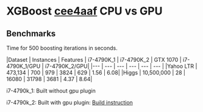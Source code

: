 # XGBoost [cee4aaf](https://github.com/dmlc/xgboost/tree/cee4aafb93982a21e4fde10d202b3da1910934bf) CPU vs GPU

## Benchmarks

Time for 500 boosting iterations in seconds. 

|Dataset | Instances | Features | i7-4790K_1 | i7-4790K_2 | GTX 1070 | i7-4790K_1/GPU | i7-4790K_2/GPU|
|--- | --- | --- | --- | --- | --- |
|Yahoo LTR | 473,134 | 700 | 979 | 3824 | 629 | 1.56 | 6.08|
|Higgs | 10,500,000 | 28 | 16080 | 31798 | 3681 | 4.37 | 8.64|


i7-4790k_1:  Built without gpu plugin

i7-4790k_2:  Built with gpu plugin: [Build instruction](https://github.com/dmlc/xgboost/blob/master/plugin/updater_gpu/README.md#build)
